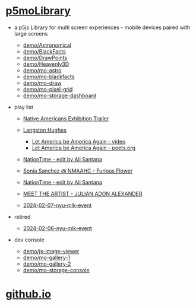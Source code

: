# [p5moLibrary](https://github.com/molab-itp/p5moLibrary)

- a p5js Library for multi screen experiences - mobile devices paired with large screens

  - [demo/Astronomical](demo/Astronomical?v=151)
  - [demo/BlackFacts](demo/BlackFacts?v=151)
  - [demo/DrawPoints](demo/DrawPoints?v=151)
  - [demo/Heavenly3D](demo/Heavenly3D?v=151)
  - [demo/mo-astro](demo/mo-astro?v=151)
  - [demo/mo-blackfacts](demo/mo-blackfacts?v=151)
  - [demo/mo-draw](demo/mo-draw?v=151)
  - [demo/mo-pixel-grid](demo/mo-pixel-grid?v=151)
  - [demo/mo-storage-dashboard](demo/mo-storage-dashboard?v=151)

- play list

  - [Native Americans Exhibition Trailer](demo/BlackFacts?playlist=hpjNGTYvpxw)

  - [Langston Hughes ](demo/BlackFacts?playlist=XzI3huqpCi4)
    - [Let America be America Again - video](demo/mo-blackfacts?playlist=CFNM8GB_Yp0&title=%E2%98%85)
    - [Let America be America Again - poets.org](https://poets.org/poem/let-america-be-america-again)
  - [NationTime - edit by Ali Santana](demo/mo-blackfacts?playlist=-UtKxghWlvY&title=NationTime%20-%20ELUCID%20-%20BETAMAX&qrcode=NationTime.png)
  - [Sonia Sanchez @ NMAAHC - Furious Flower](demo/mo-blackfacts?playlist=FNLp8e-cfgk&title=Sonia%20Sanchez)
  - [NationTime - edit by Ali Santana](demo/mo-blackfacts?playlist=-UtKxghWlvY&title=NationTime%20-%20ELUCID%20-%20BETAMAX&qrcode=NationTime.png)
  - [MEET THE ARTIST - JULIAN ADON ALEXANDER](demo/mo-blackfacts?playlist=wk0La_2igws&title=MEET%20THE%20ARTIST%20-%20JULIAN%20ADON%20ALEXANDE%20-%20What%20it%20is&qrcode=JULIAN.png)

  - [2024-02-07-nyu-mlk-event](demo/mo-blackfacts?playlist=lG758MniLYg&qrcode=annoucement-01.png&title=2024-02-07-nyu-mlk-event)

- retired

  - [2024-02-06-nyu-mlk-event](demo/mo-blackfacts?playlist=zbRz5xTaLYI&qrcode=annoucement-01.png&title=2024-02-06-nyu-mlk-event)
  <!-- - [Weapons of White Destruction - TJ](demo/mo-blackfacts?playlist=ob8YQPGJiHY&title=Weapons%20of%20White%20Destruction%20-%20TJ&&qrcode=TJ.png) -->

- dev console

  - [demo/js-image-viewer](demo/js-image-viewer?v=151)
  - [demo/mo-gallery-1](demo/mo-gallery-1?v=151)
  - [demo/mo-gallery-2](demo/mo-gallery-2?v=151)
  - [demo/mo-storage-console](demo/mo-storage-console?v=151)

# [github.io](https://molab-itp.github.io/p5moLibrary/src?v=151)

<!--

- retired
  - [demo/mo-astro-host-0](demo/mo-astro-host-0?v=151)
  - [demo/mo-astro-host-1](demo/mo-astro-host-1?v=151)
  - [demo/mo-astro-remote-0](demo/mo-astro-remote-0?v=151)
  - [demo/mo-astro-remote-1](demo/mo-astro-remote-1?v=151)

  - [demo/mo-blackfacts-host](demo/mo-blackfacts-host?v=151)
  - [demo/mo-blackfacts-remote](demo/mo-blackfacts-remote?v=151)

# https://www.youtube.com/watch?v=hpjNGTYvpxw
# The Land Carries Our Ancestors: Contemporary Art by Native Americans Exhibition Trailer

 -->
